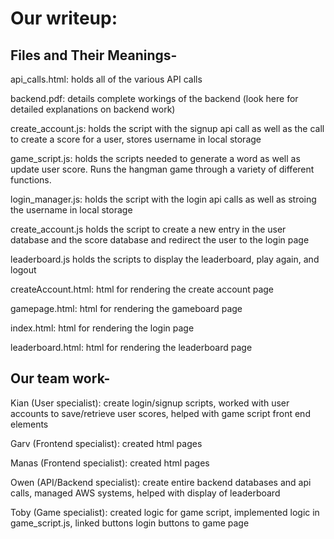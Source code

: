 # Our writeup:

## Files and Their Meanings-

api_calls.html: holds all of the various API calls 

backend.pdf: details complete workings of the backend (look here for detailed explanations on backend work)

create_account.js: holds the script with the signup api call as well as the call to create a score for a user, stores username in local storage

game_script.js: holds the scripts needed to generate a word as well as update user score. Runs the hangman game through a variety of different functions.

login_manager.js: holds the script with the login api calls as well as stroing the username in local storage

create_account.js holds the script to create a new entry in the user database and the score database and redirect the user to the login page

leaderboard.js holds the scripts to display the leaderboard, play again, and logout

createAccount.html: html for rendering the create account page

gamepage.html: html for rendering the gameboard page

index.html: html for rendering the login page

leaderboard.html: html for rendering the leaderboard page


## Our team work-

Kian (User specialist): create login/signup scripts, worked with user accounts to save/retrieve user scores, helped with game script front end elements

Garv (Frontend specialist): created html pages

Manas (Frontend specialist): created html pages

Owen (API/Backend specialist): create entire backend databases and api calls, managed AWS systems, helped with display of leaderboard

Toby (Game specialist): created logic for game script, implemented logic in game_script.js, linked buttons login buttons to game page


